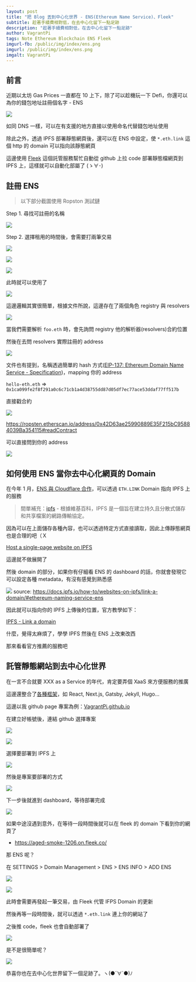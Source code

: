 ```yaml
---
layout: post
title: "把 Blog 丟到中心化世界 - ENS(Ethereum Name Service)、Fleek"
subtitle: 趁著手續費相對低，在去中心化留下一點足跡
description: "趁著手續費相對低，在去中心化留下一點足跡"
author: VagrantPi
tags: Note Ethereum Blockchain ENS Fleek
imgurl-fb: /public/img/index/ens.png
imgurl: /public/img/index/ens.png
imgalt: VagrantPi 
---
```


## 前言

近期以太坊 Gas Prices 一直都在 10 上下，除了可以趁機玩一下 Defi，你還可以為你的錢包地址註冊個名字 - ENS

![](/public/img/post/ens/twitter.png)

如同 DNS 一樣，可以在有支援的地方直接以使用命名代替錢包地址使用

除此之外，透過 IPFS 部署靜態網頁後，還可以在 ENS 中設定，使 `*.eth.link` 這個 http 的 domain 可以指向該靜態網頁

這邊使用 [Fleek](https://fleek.co/) 這個託管服務幫忙自動從 github 上拉 code 部署靜態檔網頁到 IPFS 上，這樣就可以自動化部屬了 (ゝ∀･)

## 註冊 ENS

> 以下部分截圖使用 Ropston 測試鏈

Step 1. 尋找可註冊的名稱

![](/public/img/post/ens/step1.png)


Step 2. 選擇租用的時間後，會需要打兩筆交易

![](/public/img/post/ens/step2-1.png)

![](/public/img/post/ens/step2-2.png)

![](/public/img/post/ens/step2-3.png)


此時就可以使用了

![](/public/img/post/ens/step2-4.png)

這邊邏輯其實很簡單，根據文件所說，這邊存在了兩個角色 registry 與 resolvers

![](/public/img/post/ens/ens-architecture.png)

當我們需要解析 `foo.eth` 時，會先詢問 registry 他的解析器(resolvers)合約位置

然後在去問 resolvers 實際註冊的 address

![](/public/img/post/ens/ens-get-address.png)

文件也有提到，名稱透過簡單的 hash 方式([EIP-137: Ethereum Domain Name Service - Specification](https://eips.ethereum.org/EIPS/eip-137))，mapping 你的 address

`hello-eth.eth` => `0x1ca099fe2f8f291a0c6c71cb1a4d38755dd87d05df7ec77ace53ddaf77ff517b`

直接戳合約

![](/public/img/post/ens/ens-resolver.png)

https://ropsten.etherscan.io/address/0x42D63ae25990889E35F215bC95884039Ba354115#readContract

可以直接問到你的 address

![](/public/img/post/ens/contract.png)

## 如何使用 ENS 當你去中心化網頁的 Domain

在今年 1 月，[ENS 與 Cloudflare 合作](https://medium.com/the-ethereum-name-service/ens-partners-with-cloudflare-on-improved-eth-link-service-4801bf9148ff)，可以透過 `ETH.LINK` Domain 指向 IPFS 上的服務

> 間單補充：[ipfs](https://ipfs.io/) - 根據維基百科，IPFS 是一個旨在建立持久且分散式儲存和共享檔案的網路傳輸協定。

因為可以在上面儲存各種內容，也可以透過特定方式直接讀取，因此上傳靜態網頁也是合理的吧（Ｘ

[Host a single-page website on IPFS](https://docs.ipfs.io/how-to/websites-on-ipfs/link-a-domain/#domain-name-service-dns)

這邊就不做展開了

然後 domain 的部分，如果你有仔細看 ENS 的 dashboard 的話，你就會發現它可以設定各種 metadata，有沒有感覺到熟悉感

![](https://docs.ipfs.io/assets/img/ens-domain-settings-page.6db684bf.png)
source: https://docs.ipfs.io/how-to/websites-on-ipfs/link-a-domain/#ethereum-naming-service-ens

因此就可以指向你的 IPFS 上傳後的位置，官方教學如下：

[IPFS - Link a domain](https://docs.ipfs.io/how-to/websites-on-ipfs/link-a-domain/#ethereum-naming-service-ens)

什麼，覺得太麻煩了，學學 IPFS 然後在 ENS 上改東改西

那來看看官方推薦的服務吧

## 託管靜態網站到去中心化世界

在一言不合就要 XXX as a Service 的年代，肯定要弄個 XaaS 來方便服務的推廣

這邊還整合了[各種框架](https://docs.fleek.co/hosting/site-deployment/#common-frameworks)，如 React, Next.js, Gatsby, Jekyll, Hugo...

這邊以我 github page 專案為例：[VagrantPi.github.io](https://github.com/VagrantPi/VagrantPi.github.io)

在建立好帳號後，連結 github 選擇專案

![](/public/img/post/ens/fleek-1.png)

![](/public/img/post/ens/fleek-2.png)

選擇要部署到 IPFS 上

![](/public/img/post/ens/fleek-3.png)

然後是專案要部署的方式

![](/public/img/post/ens/fleek-4.png)

下一步後就進到 dashboard，等待部署完成

![](/public/img/post/ens/fleek-5.png)


如果中途沒遇到意外，在等待一段時間後就可以在 fleek 的 domain 下看到你的網頁了

- https://aged-smoke-1206.on.fleek.co/

那 ENS 呢？

在 SETTINGS > Domain Management > ENS > ENS INFO > ADD ENS

![](/public/img/post/ens/fleek-6.png)

![](/public/img/post/ens/fleek-7.png)

此時會需要再發起一筆交易，由 Fleek 代管 IFPS Domain 的更新

然後再等一段時間後，就可以透過 `*.eth.link` 連上你的網站了

之後推 code，fleek 也會自動部署了

![](/public/img/post/ens/CD.png)

是不是很簡單呢？

![](/public/img/post/ens/meme.png)

恭喜你也在去中心化世界留下一個足跡了。ヽ(●´∀`●)ﾉ
